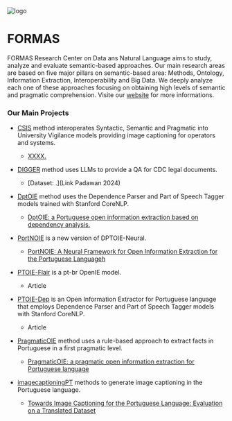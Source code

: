 <picture> 
 <img src="http://formas.ufba.br/uploads/Untitled-3.png" alt="logo">
</picture>

# FORMAS
FORMAS Research Center on Data ans Natural Language aims to study, analyze and evaluate semantic-based approaches. Our main research areas are based on five major pillars on semantic-based area: Methods, Ontology, Information Extraction, Interoperability and Big Data. We deeply analyze each one of these approaches focusing on obtaining high levels of semantic and pragmatic comprehension. Visite our [website](http://formas.ufba.br/) for more informations.


### Our Main Projects
* [CSIS](https://github.com/FORMAS/CSIS) method interoperates Syntactic, Semantic and Pragmatic into University Vigilance models providing image captioning for operators and systems.
  - [XXXX.](https://link.springer.com/article/10.1007/s10462-022-10349-4)

* [DIGGER](https://github.com/FORMAS/DIGGER) method uses LLMs to provide a QA for CDC legal documents. 
  - [Dataset:   .](Link Padawan 2024) 

* [DptOIE](https://github.com/FORMAS/DptOIE) method uses the Dependence Parser and Part of Speech Tagger models trained with Stanford CoreNLP.
  - [DptOIE: a Portuguese open information extraction based on dependency analysis.](https://link.springer.com/article/10.1007/s10462-022-10349-4)

* [PortNOIE](https://github.com/FORMAS/dptoie-neural) is a new version of DPTOIE-Neural.
  - [PortNOIE: A Neural Framework for Open Information Extraction for the Portuguese Languageh](https://link.springer.com/chapter/10.1007/978-3-030-98305-5_23)
   
* [PTOIE-Flair](https://github.com/FORMAS/PTOIE-Flair) is a pt-br OpenIE model.
  - Article
  
* [PTOIE-Dep](https://github.com/FORMAS/PTOIE-Dep) is an Open Information Extractor for Portuguese language that employs Dependence Parser and Part of Speech Tagger models with Stanford CoreNLP.
  - Article

* [PragmaticOIE](https://github.com/FORMAS/PragmaticOIE) method uses a rule-based approach to extract facts in Portuguese in a first pragmatic level.
  - [PragmaticOIE: a pragmatic open information extraction for Portuguese language](https://link.springer.com/article/10.1007/s10115-020-01442-7)

* [imagecaptioningPT](https://github.com/FORMAS/imagecaptioningPT) methods to generate image captioning in the Portuguese language.  
  - [Towards Image Captioning for the Portuguese Language: Evaluation on a Translated Dataset](https://www.researchgate.net/publication/360495253_Towards_Image_Captioning_for_the_Portuguese_Language_Evaluation_on_a_Translated_Dataset) 

<!--
**Here are some ideas to get you started:**
🙋‍♀️ A short introduction - what is your organization all about?
🌈 Contribution guidelines - how can the community get involved?
👩‍💻 Useful resources - where can the community find your docs? Is there anything else the community should know?
🍿 Fun facts - what does your team eat for breakfast?
🧙 Remember, you can do mighty things with the power of [Markdown](https://docs.github.com/github/writing-on-github/getting-started-with-writing-and-formatting-on-github/basic-writing-and-formatting-syntax)

* [awesomeImageCaptioning](https://github.com/FORMAS/awesomeImageCaptioning) this is a curated list of Image Captioning papers, databases and codes.
-->
